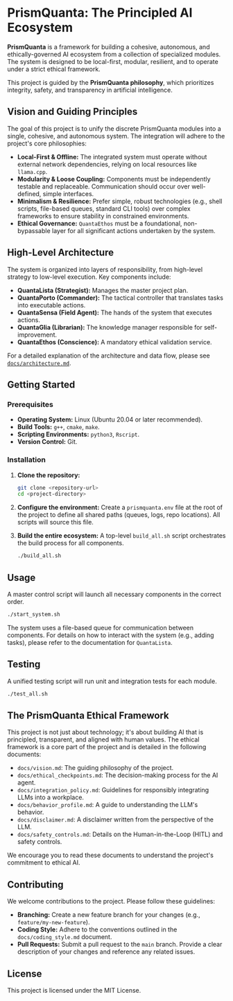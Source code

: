 # PrismQuanta: The Principled AI Ecosystem

**PrismQuanta** is a framework for building a cohesive, autonomous, and ethically-governed AI ecosystem from a collection of specialized modules. The system is designed to be local-first, modular, resilient, and to operate under a strict ethical framework.

This project is guided by the **PrismQuanta philosophy**, which prioritizes integrity, safety, and transparency in artificial intelligence.

## Vision and Guiding Principles

The goal of this project is to unify the discrete PrismQuanta modules into a single, cohesive, and autonomous system. The integration will adhere to the project's core philosophies:

-   **Local-First & Offline:** The integrated system must operate without external network dependencies, relying on local resources like `llama.cpp`.
-   **Modularity & Loose Coupling:** Components must be independently testable and replaceable. Communication should occur over well-defined, simple interfaces.
-   **Minimalism & Resilience:** Prefer simple, robust technologies (e.g., shell scripts, file-based queues, standard CLI tools) over complex frameworks to ensure stability in constrained environments.
-   **Ethical Governance:** `QuantaEthos` must be a foundational, non-bypassable layer for all significant actions undertaken by the system.

## High-Level Architecture

The system is organized into layers of responsibility, from high-level strategy to low-level execution. Key components include:

-   **QuantaLista (Strategist):** Manages the master project plan.
-   **QuantaPorto (Commander):** The tactical controller that translates tasks into executable actions.
-   **QuantaSensa (Field Agent):** The hands of the system that executes actions.
-   **QuantaGlia (Librarian):** The knowledge manager responsible for self-improvement.
-   **QuantaEthos (Conscience):** A mandatory ethical validation service.

For a detailed explanation of the architecture and data flow, please see [`docs/architecture.md`](docs/architecture.md).

## Getting Started

### Prerequisites

*   **Operating System:** Linux (Ubuntu 20.04 or later recommended).
*   **Build Tools:** `g++`, `cmake`, `make`.
*   **Scripting Environments:** `python3`, `Rscript`.
*   **Version Control:** Git.

### Installation

1.  **Clone the repository:**
    ```bash
    git clone <repository-url>
    cd <project-directory>
    ```

2.  **Configure the environment:**
    Create a `prismquanta.env` file at the root of the project to define all shared paths (queues, logs, repo locations). All scripts will source this file.

3.  **Build the entire ecosystem:**
    A top-level `build_all.sh` script orchestrates the build process for all components.
    ```bash
    ./build_all.sh
    ```

## Usage

A master control script will launch all necessary components in the correct order.

```bash
./start_system.sh
```

The system uses a file-based queue for communication between components. For details on how to interact with the system (e.g., adding tasks), please refer to the documentation for `QuantaLista`.

## Testing

A unified testing script will run unit and integration tests for each module.

```bash
./test_all.sh
```

## The PrismQuanta Ethical Framework

This project is not just about technology; it's about building AI that is principled, transparent, and aligned with human values. The ethical framework is a core part of the project and is detailed in the following documents:

*   `docs/vision.md`: The guiding philosophy of the project.
*   `docs/ethical_checkpoints.md`: The decision-making process for the AI agent.
*   `docs/integration_policy.md`: Guidelines for responsibly integrating LLMs into a workplace.
*   `docs/behavior_profile.md`: A guide to understanding the LLM's behavior.
*   `docs/disclaimer.md`: A disclaimer written from the perspective of the LLM.
*   `docs/safety_controls.md`: Details on the Human-in-the-Loop (HITL) and safety controls.

We encourage you to read these documents to understand the project's commitment to ethical AI.

## Contributing

We welcome contributions to the project. Please follow these guidelines:

*   **Branching:** Create a new feature branch for your changes (e.g., `feature/my-new-feature`).
*   **Coding Style:** Adhere to the conventions outlined in the `docs/coding_style.md` document.
*   **Pull Requests:** Submit a pull request to the `main` branch. Provide a clear description of your changes and reference any related issues.

## License

This project is licensed under the MIT License.
